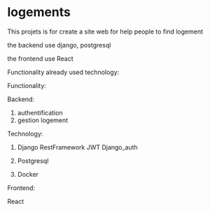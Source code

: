 # logements

This projets is for create a site web for help people to find logement

the backend use django, postgresql

the frontend use React

Functionality already used technology:

Functionality:

Backend:

1. authentification
2. gestion logement

Technology:

1. Django
    RestFramework
    JWT
    Django_auth

2. Postgresql

3. Docker

Frontend:

React
